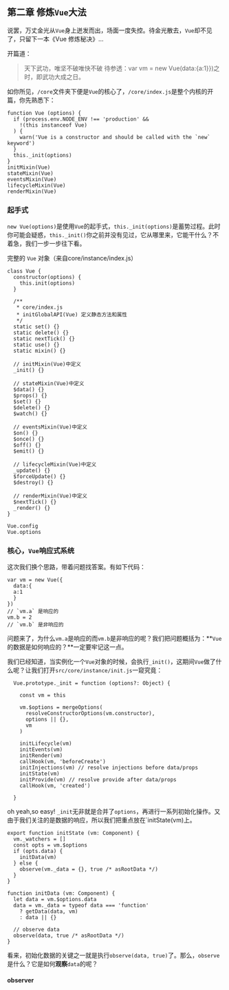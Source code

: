 ## 第二章 修炼`Vue`大法
说罢，万丈金光从`Vue`身上迸发而出，场面一度失控。待金光散去，`Vue`却不见了，只留下一本《Vue 修炼秘决》...

开篇道：
> 天下武功，唯坚不破唯快不破
  待参透：var vm = new Vue(data:{a:1}})之时，即武功大成之日。

如你所见，`/core`文件夹下便是`Vue`的核心了，`/core/index.js`是整个内核的开篇，你先熟悉下：
````
function Vue (options) {
  if (process.env.NODE_ENV !== 'production' &&
    !(this instanceof Vue)
  ) {
    warn('Vue is a constructor and should be called with the `new` keyword')
  }
  this._init(options)
}
initMixin(Vue)
stateMixin(Vue)
eventsMixin(Vue)
lifecycleMixin(Vue)
renderMixin(Vue)
````
### 起手式
`new Vue(options)`是使用`Vue`的起手式，`this._init(options)`是蓄势过程。此时你可能会疑惑，`this._init()`你之前并没有见过，它从哪里来，它能干什么？不着急，我们一步一步往下看。

完整的 `Vue` 对象（来自core/instance/index.js）
````
class Vue {
  constructor(options) {
    this.init(options)
  }

  /** 
   * core/index.js
   * initGlobalAPI(Vue) 定义静态方法和属性
   */
  static set() {} 
  static delete() {} 
  static nextTick() {}
  static use() {}
  static mixin() {}

  // initMixin(Vue)中定义
  _init() {}

  // stateMixin(Vue)中定义
  $data() {}
  $props() {}
  $set() {}
  $delete() {}
  $watch() {}

  // eventsMixin(Vue)中定义
  $on() {}
  $once() {}
  $off() {}
  $emit() {}

  // lifecycleMixin(Vue)中定义
  _update() {}
  $forceUpdate() {}
  $destroy() {}

  // renderMixin(Vue)中定义
  $nextTick() {}
  _render() {}
}

Vue.config
Vue.options
````

### 核心，`Vue`响应式系统

这次我们换个思路，带着问题找答案。有如下代码：
````
var vm = new Vue({
  data:{
  a:1
  }
})
// `vm.a` 是响应的
vm.b = 2
// `vm.b` 是非响应的
````
问题来了，为什么`vm.a`是响应的而`vm.b`是非响应的呢？我们把问题概括为：**`Vue`的数据是如何响应的？**一定要牢记这一点。

我们已经知道，当实例化一个`Vue`对象的时候，会执行`_init()`，这期间`Vue`做了什么呢？让我们打开`src/core/instance/init.js`一窥究竟：
````
  Vue.prototype._init = function (options?: Object) {

    const vm = this

    vm.$options = mergeOptions(
      resolveConstructorOptions(vm.constructor),
      options || {},
      vm
    )

    initLifecycle(vm)
    initEvents(vm)
    initRender(vm)
    callHook(vm, 'beforeCreate')
    initInjections(vm) // resolve injections before data/props
    initState(vm)
    initProvide(vm) // resolve provide after data/props
    callHook(vm, 'created')

  }
````
oh yeah,so easy! `_init`无非就是合并了`options`，再进行一系列初始化操作。又由于我们关注的是数据的响应，所以我们把重点放在`initState(vm)上。
````
export function initState (vm: Component) {
  vm._watchers = []
  const opts = vm.$options
  if (opts.data) {
    initData(vm)
  } else {
    observe(vm._data = {}, true /* asRootData */)
  }
}

function initData (vm: Component) {
  let data = vm.$options.data
  data = vm._data = typeof data === 'function'
    ? getData(data, vm)
    : data || {}

  // observe data
  observe(data, true /* asRootData */)
}
````
看来，初始化数据的关键之一就是执行`observe(data, true)`了。那么，`observe`是什么？它是如何**观察**`data`的呢？

#### observer

